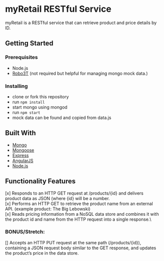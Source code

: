 # myRetail RESTful Service

myRetail is a RESTful service that can retrieve product and price details by ID.

## Getting Started

### Prerequisites

* Node.js
* [Robo3T](https://robomongo.org/) (not required but helpful for managing mongo mock data.)

### Installing

* clone or fork this repository
* run ```npm install```
* start mongo using mongod
* run ```npm start```
* mock data can be found and copied from data.js

## Built With

* [Mongo](https://www.mongodb.com/)
* [Mongoose](http://mongoosejs.com/)
* [Express](https://expressjs.com/)
* [AngularJS](https://angularjs.org/)
* [Node.js](https://nodejs.org/en/)

## Functionality Features
[x] Responds to an HTTP GET request at /products/{id} and delivers product data as JSON (where {id} will be a number. \
[x] Performs an HTTP GET to retrieve the product name from an external API. (example product: The Big Lebowski)\
[x] Reads pricing information from a NoSQL data store and combines it with the product id and name from the HTTP request into a single response.\
### BONUS/Stretch: 
[] Accepts an HTTP PUT request at the same path (/products/{id}), containing a JSON request body similar to the GET response, and updates the product’s price in the data store.

